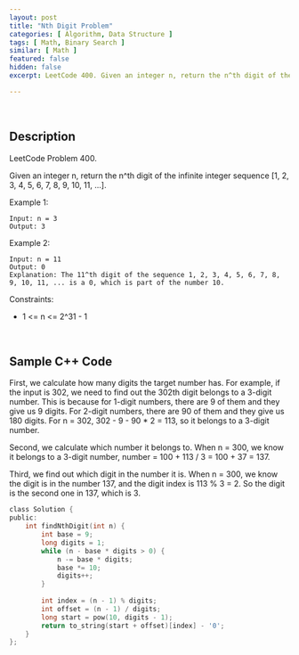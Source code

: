 ```yaml
---
layout: post
title: "Nth Digit Problem"
categories: [ Algorithm, Data Structure ]
tags: [ Math, Binary Search ]
similar: [ Math ]
featured: false
hidden: false
excerpt: LeetCode 400. Given an integer n, return the n^th digit of the infinite integer sequence [1, 2, 3, 4, 5, 6, 7, 8, 9, 10, 11, ...].

---
```


<br />

## Description

LeetCode Problem 400.

Given an integer n, return the n^th digit of the infinite integer sequence [1, 2, 3, 4, 5, 6, 7, 8, 9, 10, 11, ...].

Example 1:
```
Input: n = 3
Output: 3
```

Example 2:
```
Input: n = 11
Output: 0
Explanation: The 11^th digit of the sequence 1, 2, 3, 4, 5, 6, 7, 8, 9, 10, 11, ... is a 0, which is part of the number 10.
```

Constraints:
* 1 <= n <= 2^31 - 1

<br />

## Sample C++ Code

First, we calculate how many digits the target number has. For example, if the input is 302, we need to find out the 302th digit belongs to a 3-digit number. This is because for 1-digit numbers, there are 9 of them and they give us 9 digits. For 2-digit numbers, there are 90 of them and they give us 180 digits. For n = 302, 302 - 9 - 90 * 2 = 113, so it belongs to a 3-digit number.

Second, we calculate which number it belongs to. When n = 300, we know it belongs to a 3-digit number, number = 100 + 113 / 3 = 100 + 37 = 137. 

Third, we find out which digit in the number it is. When n = 300, we know the digit is in the number 137, and the digit index is 113 % 3 = 2. So the digit is the second one in 137, which is 3.


```c
class Solution {
public:
    int findNthDigit(int n) {
        int base = 9;
        long digits = 1;
        while (n - base * digits > 0) {
            n -= base * digits;
            base *= 10;
            digits++;
        }
        
        int index = (n - 1) % digits;
        int offset = (n - 1) / digits;
        long start = pow(10, digits - 1);
        return to_string(start + offset)[index] - '0';
    }
};
```


